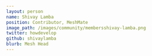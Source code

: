 ```yaml
---
layout: person
name: Shivay Lamba
position: Contributor, MeshMate
image_path: /images/community/membersshivay-lamba.png
twitter: howdevelop
github: shivaylamba
blurb: Mesh Head
---
```


